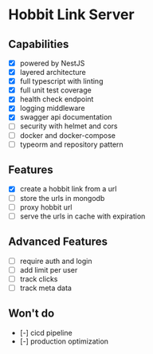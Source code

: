 # Hobbit Link Server

## Capabilities
- [x] powered by NestJS
- [x] layered architecture
- [x] full typescript with linting
- [x] full unit test coverage
- [x] health check endpoint
- [x] logging middleware
- [x] swagger api documentation
- [ ] security with helmet and cors
- [ ] docker and docker-compose
- [ ] typeorm and repository pattern

## Features
- [x] create a hobbit link from a url
- [ ] store the urls in mongodb
- [ ] proxy hobbit url
- [ ] serve the urls in cache with expiration

## Advanced Features
- [ ] require auth and login
- [ ] add limit per user
- [ ] track clicks 
- [ ] track meta data

## Won't do
- [-] cicd pipeline
- [-] production optimization

